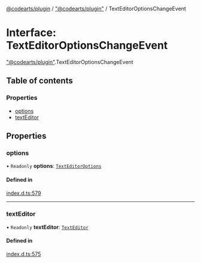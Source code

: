[@codearts/plugin](../README.md) / ["@codearts/plugin"](../modules/_codearts_plugin_.md) / TextEditorOptionsChangeEvent

# Interface: TextEditorOptionsChangeEvent

["@codearts/plugin"](../modules/_codearts_plugin_.md).TextEditorOptionsChangeEvent

## Table of contents

### Properties

- [options](codearts_plugin_.TextEditorOptionsChangeEvent.md#options)
- [textEditor](codearts_plugin_.TextEditorOptionsChangeEvent.md#texteditor)

## Properties

### options

• `Readonly` **options**: [`TextEditorOptions`](codearts_plugin_.TextEditorOptions.md)

#### Defined in

[index.d.ts:579](https://github.com/huaweicloud/cloudide-plugin-api/blob/d4de966/index.d.ts#L579)

___

### textEditor

• `Readonly` **textEditor**: [`TextEditor`](codearts_plugin_.TextEditor.md)

#### Defined in

[index.d.ts:575](https://github.com/huaweicloud/cloudide-plugin-api/blob/d4de966/index.d.ts#L575)
